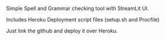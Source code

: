 

Simple Spell and Grammar checking tool with StreamLit UI.

Includes Heroku Deployment script files (setup.sh and Procfile)

Just link the github and deploy it over Heroku.
